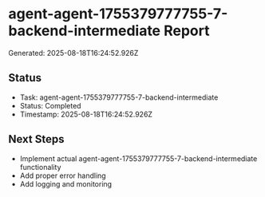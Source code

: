 # agent-agent-1755379777755-7-backend-intermediate Report

Generated: 2025-08-18T16:24:52.926Z

## Status
- Task: agent-agent-1755379777755-7-backend-intermediate
- Status: Completed
- Timestamp: 2025-08-18T16:24:52.926Z

## Next Steps
- Implement actual agent-agent-1755379777755-7-backend-intermediate functionality
- Add proper error handling
- Add logging and monitoring

